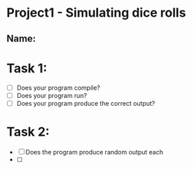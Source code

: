 # Project1 - Simulating dice rolls

## Name:

# Task 1:

  - [ ] Does your program compile?
  - [ ] Does your program run?
  - [ ] Does your program produce the correct output?

# Task 2:

  - [ ] Does the program produce random output each 
  - [ ] 
        

